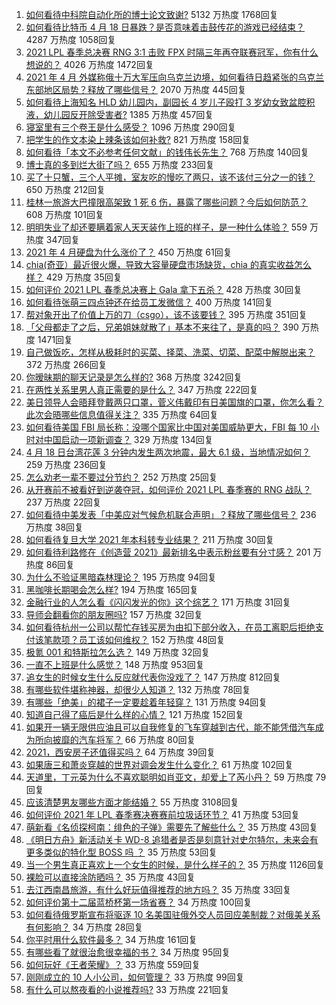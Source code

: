 1. [如何看待中科院自动化所的博士论文致谢?](https://www.zhihu.com/question/454961393) 5132 万热度 1768回复
1. [如何看待比特币 4 月 18 日暴跌？是否意味着击鼓传花的游戏已经结束？](https://www.zhihu.com/question/455237775) 4287 万热度 1058回复
1. [2021 LPL 春季总决赛 RNG 3:1 击败 FPX 时隔三年再夺联赛冠军，你有什么想说的？](https://www.zhihu.com/question/455269236) 4026 万热度 1472回复
1. [2021 年 4 月 外媒称俄十万大军压向乌克兰边境，如何看待日趋紧张的乌克兰东部地区局势？释放了哪些信号？](https://www.zhihu.com/question/454941653) 2070 万热度 445回复
1. [如何看待上海知名 HLD 幼儿园内，副园长 4 岁儿子殴打 3 岁幼女致盆腔积液，幼儿园反开除受害者?](https://www.zhihu.com/question/454760249) 1385 万热度 457回复
1. [寝室里有三个卷王是什么感受？](https://www.zhihu.com/question/431850162) 1096 万热度 290回复
1. [把学生的作文本染上辣条该如何补救?](https://www.zhihu.com/question/454928747) 821 万热度 158回复
1. [如何看待「本文不必参考任何文献」的钱伟长先生？](https://www.zhihu.com/question/455124114) 768 万热度 140回复
1. [博士真的多到烂大街了吗？](https://www.zhihu.com/question/452575705) 655 万热度 233回复
1. [买了十只蟹，三个人平摊，室友吃的慢吃了两只，该不该付三分之一的钱？](https://www.zhihu.com/question/455193507) 650 万热度 212回复
1. [桂林一旅游大巴撞限高架致 1 死 6 伤，暴露了哪些问题？今后如何防范？](https://www.zhihu.com/question/455248863) 608 万热度 101回复
1. [明明失业了却还要瞒着家人天天装作上班的样子，是一种什么体验？](https://www.zhihu.com/question/385138324) 559 万热度 347回复
1. [2021 年 4 月硬盘为什么涨价了？](https://www.zhihu.com/question/454702858) 450 万热度 61回复
1. [chia(奇亚）最近很火爆，导致大容量硬盘市场缺货，chia 的真实收益怎么样？](https://www.zhihu.com/question/454794462) 429 万热度 35回复
1. [如何评价 2021 LPL 春季总决赛上 Gala 拿下五杀？](https://www.zhihu.com/question/455310660) 428 万热度 30回复
1. [如何看待张萌三四点钟还在给员工发微信？](https://www.zhihu.com/question/455214136) 400 万热度 141回复
1. [帮对象开出了价值上万的刀（csgo），该不该要钱？](https://www.zhihu.com/question/453057773) 395 万热度 351回复
1. [「父母都走了之后，兄弟姐妹就散了」基本不来往了，是真的吗？](https://www.zhihu.com/question/368765655) 390 万热度 1471回复
1. [自己做饭吃，怎样从极耗时的买菜、择菜、洗菜、切菜、配菜中解脱出来？](https://www.zhihu.com/question/22903687) 372 万热度 266回复
1. [你暧昧期的聊天记录是怎么样的?](https://www.zhihu.com/question/356579521) 368 万热度 3242回复
1. [在两性关系里男人真正需要的是什么？](https://www.zhihu.com/question/319606888) 347 万热度 222回复
1. [美日领导人会晤拜登戴两只口罩，菅义伟戴印有日美国旗的口罩，你怎么看？此次会晤哪些信息值得关注？](https://www.zhihu.com/question/455138155) 335 万热度 64回复
1. [如何看待美国 FBI 局长称：没哪个国家比中国对美国威胁更大，FBI 每 10 小时对中国启动一项新调查？](https://www.zhihu.com/question/454923408) 329 万热度 134回复
1. [4 月 18 日台湾花莲 3 分钟内发生两次地震，最大 6.1 级，当地情况如何？](https://www.zhihu.com/question/455335878) 259 万热度 236回复
1. [怎么劝老一辈不要过分节约？](https://www.zhihu.com/question/447436632) 252 万热度 25回复
1. [从开赛前不被看好到逆袭夺冠，如何评价 2021 LPL 春季赛的 RNG 战队？](https://www.zhihu.com/question/455317970) 237 万热度 22回复
1. [如何看待中美发表「中美应对气候危机联合声明」？释放了哪些信号？](https://www.zhihu.com/question/455236412) 236 万热度 38回复
1. [如何看待复旦大学 2021 年本科转专业结果？](https://www.zhihu.com/question/453527672) 211 万热度 30回复
1. [如何看待利路修在《创造营 2021》最新排名中表示粉丝要有分寸感？](https://www.zhihu.com/question/455148531) 201 万热度 86回复
1. [为什么不验证黑暗森林理论？](https://www.zhihu.com/question/453844496) 195 万热度 94回复
1. [黑咖啡长期喝会怎么样?](https://www.zhihu.com/question/443313181) 194 万热度 165回复
1. [金融行业的人怎么看《闪闪发光的你》这个综艺？](https://www.zhihu.com/question/455159005) 171 万热度 31回复
1. [导师会翻看你的朋友圈吗?](https://www.zhihu.com/question/377742704) 157 万热度 32回复
1. [如何看待杭州一公司以帮忙存钱买房为由扣下部分收入，在员工离职后拒绝支付该笔款项？员工该如何维权？](https://www.zhihu.com/question/454583213) 152 万热度 48回复
1. [极氪 001 和特斯拉怎么选？](https://www.zhihu.com/question/454868385) 149 万热度 32回复
1. [一直不上班是什么感觉？](https://www.zhihu.com/question/357403839) 148 万热度 953回复
1. [追女生的时候女生什么反应就代表你没戏了？](https://www.zhihu.com/question/437267039) 147 万热度 812回复
1. [有哪些软件堪称神器，却很少人知道？](https://www.zhihu.com/question/327826314) 132 万热度 78回复
1. [有哪些「绝美」的裙子一定要趁着年轻穿？](https://www.zhihu.com/question/372236949) 131 万热度 94回复
1. [知道自己得了癌后是什么样的心情？](https://www.zhihu.com/question/265737389) 121 万热度 152回复
1. [如果开一辆无限供应油且可以自我修复的飞车穿越到古代，能不能凭借汽车成为所向披靡的汽车将军？](https://www.zhihu.com/question/451274477) 66 万热度 80回复
1. [2021，西安房子还值得买吗？](https://www.zhihu.com/question/438443905) 64 万热度 39回复
1. [如果唐三和萧炎穿越的世界对调会发生什么变化？](https://www.zhihu.com/question/450002450) 61 万热度 102回复
1. [天道里，丁元英为什么不喜欢聪明如肖亚文，却爱上了芮小丹？](https://www.zhihu.com/question/400785434) 59 万热度 79回复
1. [应该清楚男友哪些方面才能结婚？](https://www.zhihu.com/question/19732277) 55 万热度 3108回复
1. [如何评价 2021 年 LPL 春季赛决赛赛前垃圾话环节？](https://www.zhihu.com/question/455135309) 41 万热度 53回复
1. [萌新看《名侦探柯南：绯色的子弹》需要先了解些什么？](https://www.zhihu.com/question/453972957) 35 万热度 43回复
1. [《明日方舟》新活动关卡 WD-8 追猎者是否是刻意针对史尔特尔，未来会有更多类似的特化型 BOSS 吗 ？](https://www.zhihu.com/question/454735362) 35 万热度 53回复
1. [当一个男生真正喜欢上一个女生的时候，是什么样子的？](https://www.zhihu.com/question/340850801) 35 万热度 1126回复
1. [裸脸可以直接涂防晒吗？](https://www.zhihu.com/question/310586987) 35 万热度 43回复
1. [去江西南昌旅游，有什么好玩值得推荐的地方吗？](https://www.zhihu.com/question/348057500) 35 万热度 33回复
1. [如何评价第十二届蓝桥杯第一场省赛？](https://www.zhihu.com/question/455250575) 34 万热度 100回复
1. [如何看待俄罗斯宣布将驱逐 10 名美国驻俄外交人员回应美制裁？对俄美关系有何影响？](https://www.zhihu.com/question/455064384) 34 万热度 28回复
1. [你平时用什么软件最多？](https://www.zhihu.com/question/447569057) 34 万热度 161回复
1. [有哪些看了就很治愈很幸福的书？](https://www.zhihu.com/question/355653399) 34 万热度 95回复
1. [如何玩好《王者荣耀》？](https://www.zhihu.com/question/332563602) 33 万热度 559回复
1. [刚刚成立的 10 人小公司，如何管理？](https://www.zhihu.com/question/332829944) 33 万热度 99回复
1. [有什么可以熬夜看的小说推荐吗?](https://www.zhihu.com/question/430451843) 33 万热度 221回复